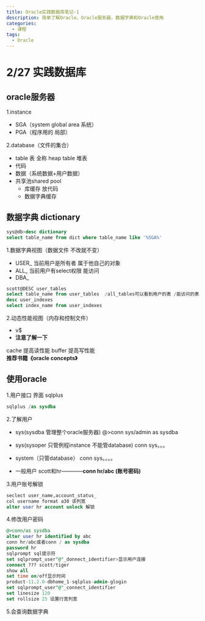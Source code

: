 ```yaml
---
title: Oracle实践数据库笔记-1
description: 简单了解Oracle，Oracle服务器，数据字典和Oracle使用
categories:
  - 课程
tags:
  - Oracle
---
```

# 2/27  实践数据库

## oracle服务器

1.instance

+ SGA（system global area 系统）
+ PGA（程序用的 局部）

2.database（文件的集合）

+ table 表 全称 heap table 堆表
+ 代码
+ 数据（系统数据+用户数据）
+ 共享池shared pool
    - 库缓存 放代码
    + 数据字典缓存

## 数据字典 dictionary

```sql
sys@db>desc dictionary
select table_name from dict where table_name like '%SGA%'
```

1.数据字典视图（数据文件 不改就不变）

- USER_ 当前用户是所有者 属于他自己的对象
- ALL_ 当前用户有select权限 能访问
- DBA_

```sql
scott@DESC user_tables
select table_name from user_tables  /all_tables可以看到用户的表 /能访问的表
desc user_indexes
select index_name from user_indexes
```

2.动态性能视图（内存和控制文件）

- v$
- **注意了解一下**

cache 提高读性能 buffer 提高写性能  
**推荐书籍《oracle concepts》**  

## 使用oracle

1.用户接口 界面 sqlplus

  ```sql
  sqlplus /as sysdba
  ```

2.了解用户

  + sys(sysdba 管理整个oracle服务器)
      @>conn sys/admin as sysdba
  + sys(sysoper 只管例程instance 不能管database) 
      conn sys。。。
  + system（只管database）
      conn sys。。。。

  + 一般用户 scott和hr————**conn hr/abc (账号密码)**

3.用户账号解锁

```sql
seclect user_name,account_status_
col username format a30 该列宽
alter user hr account unlock 解锁
```

4.修改用户密码

```sql
@>conn/as sysdba
alter user hr identified by abc
conn hr/abc或者conn / as sysdba
password hr
sqlprompt sql提示符
set sqlprompt_user"@"_donnect_identifier>显示用户连接
connect ??? scott/tiger
show all
set time on/off显示时间
product-11.2.0-dbhome_1-sqlplus-admin-glogin
set sqlprompt_user"@"_connect_identifier
set linesize 120
set rollsize 25 设置行宽列宽
```

5.会查询数据字典